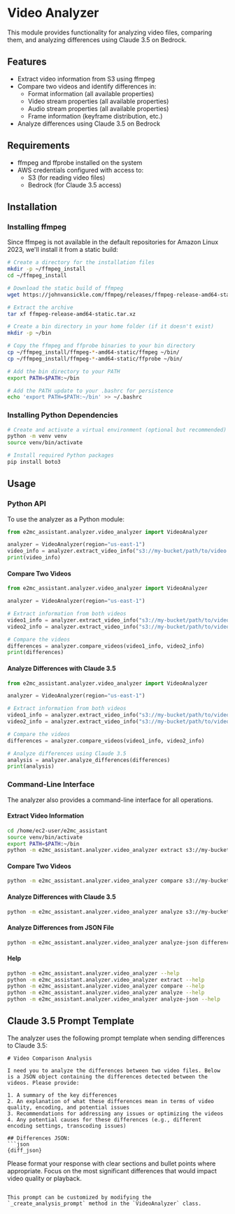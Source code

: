 # Video Analyzer

This module provides functionality for analyzing video files, comparing them, and analyzing differences using Claude 3.5 on Bedrock.

## Features

- Extract video information from S3 using ffmpeg
- Compare two videos and identify differences in:
  - Format information (all available properties)
  - Video stream properties (all available properties)
  - Audio stream properties (all available properties)
  - Frame information (keyframe distribution, etc.)
- Analyze differences using Claude 3.5 on Bedrock

## Requirements

- ffmpeg and ffprobe installed on the system
- AWS credentials configured with access to:
  - S3 (for reading video files)
  - Bedrock (for Claude 3.5 access)

## Installation

### Installing ffmpeg

Since ffmpeg is not available in the default repositories for Amazon Linux 2023, we'll install it from a static build:

```bash
# Create a directory for the installation files
mkdir -p ~/ffmpeg_install
cd ~/ffmpeg_install

# Download the static build of ffmpeg
wget https://johnvansickle.com/ffmpeg/releases/ffmpeg-release-amd64-static.tar.xz

# Extract the archive
tar xf ffmpeg-release-amd64-static.tar.xz

# Create a bin directory in your home folder (if it doesn't exist)
mkdir -p ~/bin

# Copy the ffmpeg and ffprobe binaries to your bin directory
cp ~/ffmpeg_install/ffmpeg-*-amd64-static/ffmpeg ~/bin/
cp ~/ffmpeg_install/ffmpeg-*-amd64-static/ffprobe ~/bin/

# Add the bin directory to your PATH
export PATH=$PATH:~/bin

# Add the PATH update to your .bashrc for persistence
echo 'export PATH=$PATH:~/bin' >> ~/.bashrc
```

### Installing Python Dependencies

```bash
# Create and activate a virtual environment (optional but recommended)
python -m venv venv
source venv/bin/activate

# Install required Python packages
pip install boto3
```

## Usage

### Python API

To use the analyzer as a Python module:

```python
from e2mc_assistant.analyzer.video_analyzer import VideoAnalyzer

analyzer = VideoAnalyzer(region="us-east-1")
video_info = analyzer.extract_video_info("s3://my-bucket/path/to/video.mp4")
print(video_info)
```

#### Compare Two Videos

```python
from e2mc_assistant.analyzer.video_analyzer import VideoAnalyzer

analyzer = VideoAnalyzer(region="us-east-1")

# Extract information from both videos
video1_info = analyzer.extract_video_info("s3://my-bucket/path/to/video1.mp4")
video2_info = analyzer.extract_video_info("s3://my-bucket/path/to/video2.mp4")

# Compare the videos
differences = analyzer.compare_videos(video1_info, video2_info)
print(differences)
```

#### Analyze Differences with Claude 3.5

```python
from e2mc_assistant.analyzer.video_analyzer import VideoAnalyzer

analyzer = VideoAnalyzer(region="us-east-1")

# Extract information from both videos
video1_info = analyzer.extract_video_info("s3://my-bucket/path/to/video1.mp4")
video2_info = analyzer.extract_video_info("s3://my-bucket/path/to/video2.mp4")

# Compare the videos
differences = analyzer.compare_videos(video1_info, video2_info)

# Analyze differences using Claude 3.5
analysis = analyzer.analyze_differences(differences)
print(analysis)
```

### Command-Line Interface

The analyzer also provides a command-line interface for all operations.

#### Extract Video Information

```bash
cd /home/ec2-user/e2mc_assistant
source venv/bin/activate
export PATH=$PATH:~/bin
python -m e2mc_assistant.analyzer.video_analyzer extract s3://my-bucket/path/to/video.mp4 --output video_info.json
```

#### Compare Two Videos

```bash
python -m e2mc_assistant.analyzer.video_analyzer compare s3://my-bucket/path/to/video1.mp4 s3://my-bucket/path/to/video2.mp4 --output differences.json
```

#### Analyze Differences with Claude 3.5

```bash
python -m e2mc_assistant.analyzer.video_analyzer analyze s3://my-bucket/path/to/video1.mp4 s3://my-bucket/path/to/video2.mp4 --output analysis.txt
```

#### Analyze Differences from JSON File

```bash
python -m e2mc_assistant.analyzer.video_analyzer analyze-json differences.json --output analysis.txt
```

#### Help

```bash
python -m e2mc_assistant.analyzer.video_analyzer --help
python -m e2mc_assistant.analyzer.video_analyzer extract --help
python -m e2mc_assistant.analyzer.video_analyzer compare --help
python -m e2mc_assistant.analyzer.video_analyzer analyze --help
python -m e2mc_assistant.analyzer.video_analyzer analyze-json --help
```

## Claude 3.5 Prompt Template

The analyzer uses the following prompt template when sending differences to Claude 3.5:

```
# Video Comparison Analysis

I need you to analyze the differences between two video files. Below is a JSON object containing the differences detected between the videos. Please provide:

1. A summary of the key differences
2. An explanation of what these differences mean in terms of video quality, encoding, and potential issues
3. Recommendations for addressing any issues or optimizing the videos
4. Any potential causes for these differences (e.g., different encoding settings, transcoding issues)

## Differences JSON:
```json
{diff_json}
```

Please format your response with clear sections and bullet points where appropriate. Focus on the most significant differences that would impact video quality or playback.
```

This prompt can be customized by modifying the `_create_analysis_prompt` method in the `VideoAnalyzer` class.
